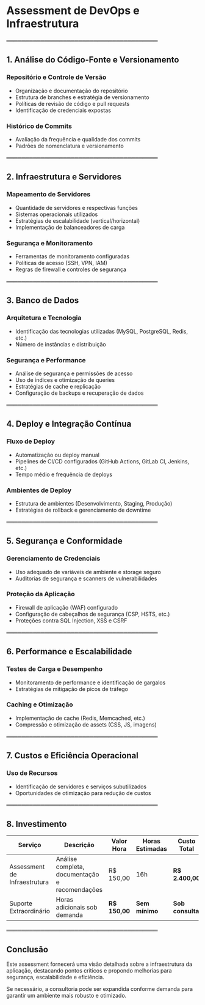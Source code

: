 # Assessment de DevOps e Infraestrutura

════════════════════════════════════════

## 1. Análise do Código-Fonte e Versionamento

### Repositório e Controle de Versão
- Organização e documentação do repositório
- Estrutura de branches e estratégia de versionamento
- Políticas de revisão de código e pull requests
- Identificação de credenciais expostas

### Histórico de Commits
- Avaliação da frequência e qualidade dos commits
- Padrões de nomenclatura e versionamento

════════════════════════════════════════

## 2. Infraestrutura e Servidores

### Mapeamento de Servidores
- Quantidade de servidores e respectivas funções
- Sistemas operacionais utilizados
- Estratégias de escalabilidade (vertical/horizontal)
- Implementação de balanceadores de carga

### Segurança e Monitoramento
- Ferramentas de monitoramento configuradas
- Políticas de acesso (SSH, VPN, IAM)
- Regras de firewall e controles de segurança

════════════════════════════════════════

## 3. Banco de Dados

### Arquitetura e Tecnologia
- Identificação das tecnologias utilizadas (MySQL, PostgreSQL, Redis, etc.)
- Número de instâncias e distribuição

### Segurança e Performance
- Análise de segurança e permissões de acesso
- Uso de índices e otimização de queries
- Estratégias de cache e replicação
- Configuração de backups e recuperação de dados

════════════════════════════════════════

## 4. Deploy e Integração Contínua

### Fluxo de Deploy
- Automatização ou deploy manual
- Pipelines de CI/CD configurados (GitHub Actions, GitLab CI, Jenkins, etc.)
- Tempo médio e frequência de deploys

### Ambientes de Deploy
- Estrutura de ambientes (Desenvolvimento, Staging, Produção)
- Estratégias de rollback e gerenciamento de downtime

════════════════════════════════════════

## 5. Segurança e Conformidade

### Gerenciamento de Credenciais
- Uso adequado de variáveis de ambiente e storage seguro
- Auditorias de segurança e scanners de vulnerabilidades

### Proteção da Aplicação
- Firewall de aplicação (WAF) configurado
- Configuração de cabeçalhos de segurança (CSP, HSTS, etc.)
- Proteções contra SQL Injection, XSS e CSRF

════════════════════════════════════════

## 6. Performance e Escalabilidade

### Testes de Carga e Desempenho
- Monitoramento de performance e identificação de gargalos
- Estratégias de mitigação de picos de tráfego

### Caching e Otimização
- Implementação de cache (Redis, Memcached, etc.)
- Compressão e otimização de assets (CSS, JS, imagens)

════════════════════════════════════════

## 7. Custos e Eficiência Operacional

### Uso de Recursos
- Identificação de servidores e serviços subutilizados
- Oportunidades de otimização para redução de custos

════════════════════════════════════════

## 8. Investimento

| Serviço                     | Descrição                                          | Valor Hora  | Horas Estimadas | Custo Total  |
|----------------------------|--------------------------------------------------|-------------|----------------|--------------|
| Assessment de Infraestrutura | Análise completa, documentação e recomendações | R$ 150,00   | 16h            | **R$ 2.400,00** |
| Suporte Extraordinário      | Horas adicionais sob demanda                   | **R$ 150,00** | **Sem mínimo** | **Sob consulta** |

════════════════════════════════════════

## Conclusão

Este assessment fornecerá uma visão detalhada sobre a infraestrutura da aplicação, destacando pontos críticos e propondo melhorias para segurança, escalabilidade e eficiência. 

Se necessário, a consultoria pode ser expandida conforme demanda para garantir um ambiente mais robusto e otimizado.
